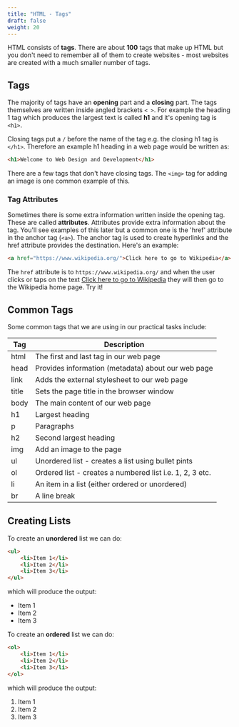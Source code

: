 ```yaml
---
title: "HTML - Tags"
draft: false
weight: 20
---
```


HTML consists of __tags__. There are about __100__ tags that make up HTML but you don't need to remember all of them to create websites - most websites are created with a much smaller number of tags.

## Tags

The majority of tags have an __opening__ part and a __closing__ part. The tags themselves are written inside angled brackets `< >`. For example the heading 1 tag which produces the largest text is called __h1__ and it's opening tag is `<h1>`.

Closing tags put a `/` before the name of the tag e.g. the closing h1 tag is `</h1>`. Therefore an example h1 heading in a web page would be written as:

```html
<h1>Welcome to Web Design and Development</h1>
```

There are a few tags that don't have closing tags. The `<img>` tag for adding an image is one common example of this.

### Tag Attributes

Sometimes there is some extra information written inside the opening tag. These are called __attributes__. Attributes provide extra information about the tag. You'll see examples of this later but a common one is the 'href' attribute in the anchor tag (`<a>`). The anchor tag is used to create hyperlinks and the href attribute provides the destination. Here's an example:

```html
<a href="https://www.wikipedia.org/">Click here to go to Wikipedia</a>
```

The `href` attribute is to `https://www.wikipedia.org/` and when the user clicks or taps on the text <a href="https://www.wikipedia.org/">Click here to go to Wikipedia</a> they will then go to the Wikipedia home page. Try it!

## Common Tags

Some common tags that we are using in our practical tasks include:

| Tag | Description
| --- | -----------
| html  | The first and last tag in our web page 
| head  | Provides information (metadata) about our web page
| link  | Adds the external stylesheet to our web page
| title	| Sets the page title in the browser window
| body  | The main content of our web page
| h1	| Largest heading
| p	    | Paragraphs
| h2	| Second largest heading
| img	| Add an image to the page
| ul    | Unordered list - creates a list using bullet pints
| ol    | Ordered list - creates a numbered list i.e. 1, 2, 3 etc.
| li	| An item in a list (either ordered or unordered)
| br	| A line break

## Creating Lists

To create an __unordered__ list we can do:

```html
<ul>
	<li>Item 1</li>
	<li>Item 2</li>
	<li>Item 3</li>
</ul>
```

which will produce the output:

+ Item 1
+ Item 2
+ Item 3

To create an __ordered__ list we can do:

```html
<ol>
	<li>Item 1</li>
	<li>Item 2</li>
	<li>Item 3</li>
</ol>
```

which will produce the output:

1. Item 1
2. Item 2
3. Item 3

